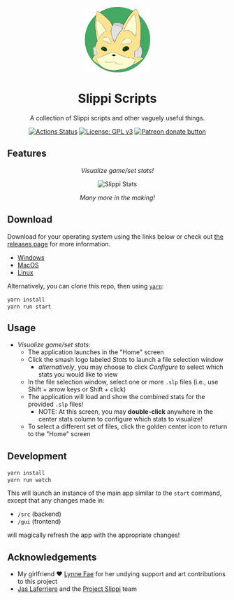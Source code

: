 <p align="center">
  <img src="app/rsrc/icon.png" alt="Slippi Scripts Logo" width="150" height="150" />
</p>
<h1 align="center">Slippi Scripts</h1>

<div align="center">

A collection of Slippi scripts and other vaguely useful things.

[![Actions Status](https://github.com/IvantheTricourne/slippi-scripts/workflows/build/badge.svg)](https://github.com/IvantheTricourne/slippi-scripts/actions)
[![License: GPL v3](https://img.shields.io/badge/License-GPLv3-blue.svg)](https://github.com/IvantheTricourne/slippi-scripts/blob/master/LICENSE.txt)
<a href="https://patreon.com/setBaNG"><img src="https://img.shields.io/endpoint.svg?url=https://moshef9.wixsite.com/patreon-badge/_functions/badge/?username=setBaNG" alt="Patreon donate button" /> </a>

</div>

## Features

<div align="center">

_Visualize game/set stats!_

![Slippi Stats](demo/demo.gif)

_Many more in the making!_

</div>

## Download

Download for your operating system using the links below or check out [the releases page](https://github.com/IvantheTricourne/slippi-scripts/releases) for more information.

- [Windows](https://github.com/IvantheTricourne/slippi-scripts/releases/latest/download/Slippi-Scripts-GUI.exe)
- [MacOS](https://github.com/IvantheTricourne/slippi-scripts/releases/latest/download/Slippi-Scripts-GUI.dmg)
- [Linux](https://github.com/IvantheTricourne/slippi-scripts/releases/latest/download/Slippi-Scripts-GUI.AppImage)

Alternatively, you can clone this repo, then using [`yarn`](https://classic.yarnpkg.com/en/docs/install/):

```
yarn install
yarn run start
```

## Usage

* _Visualize game/set stats_:
  * The application launches in the "Home" screen
  * Click the smash logo labeled _Stats_ to launch a file selection window
    * _alternatively_, you may choose to click _Configure_ to select which stats you would like to view
  * In the file selection window, select one or more `.slp` files (i.e., use Shift + arrow keys or Shift + click)
  * The application will load and show the combined stats for the provided `.slp` files!
    * NOTE: At this screen, you may **double-click** anywhere in the center stats column to configure which stats to visualize!
  * To select a different set of files, click the golden center icon to return to the "Home" screen

## Development

```
yarn install
yarn run watch
```

This will launch an instance of the main app similar to the `start` command, except that any changes made in:

* `/src` (backend)
* `/gui` (frontend)

will magically refresh the app with the appropriate changes!

## Acknowledgements

* My girlfriend ❤️ [Lynne Fae](https://github.com/lynnefae) for her undying support and art contributions to this project
* [Jas Laferriere](https://github.com/JLaferri) and the [Project Slippi](https://github.com/project-slippi) team


